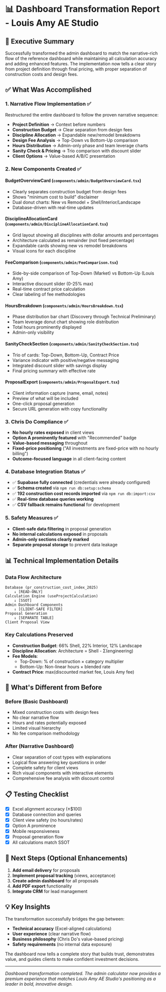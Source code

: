# 📊 Dashboard Transformation Report - Louis Amy AE Studio

## 🎯 Executive Summary

Successfully transformed the admin dashboard to match the narrative-rich flow of the reference dashboard while maintaining all calculation accuracy and adding enhanced features. The implementation now tells a clear story from project definition through final pricing, with proper separation of construction costs and design fees.

## ✅ What Was Accomplished

### 1. **Narrative Flow Implementation** ✅
Restructured the entire dashboard to follow the proven narrative sequence:
- **Project Definition** → Context before numbers
- **Construction Budget** → Clear separation from design fees
- **Discipline Allocation** → Expandable new/remodel breakdowns
- **Design Fee Analysis** → Top-Down vs Bottom-Up comparison
- **Hours Distribution** → Admin-only phase and team leverage charts
- **Sanity Check & Pricing** → Trio comparison with discount slider
- **Client Options** → Value-based A/B/C presentation

### 2. **New Components Created** ✅

#### **BudgetOverviewCard** (`components/admin/BudgetOverviewCard.tsx`)
- Clearly separates construction budget from design fees
- Shows "minimum cost to build" disclaimer
- Dual donut charts: New vs Remodel + Shell/Interior/Landscape
- Database-driven with real-time updates

#### **DisciplineAllocationCard** (`components/admin/DisciplineAllocationCard.tsx`)
- Grid layout showing all disciplines with dollar amounts and percentages
- Architecture calculated as remainder (not fixed percentage)
- Expandable cards showing new vs remodel breakdowns
- Visual icons for each discipline

#### **FeeComparison** (`components/admin/FeeComparison.tsx`)
- Side-by-side comparison of Top-Down (Market) vs Bottom-Up (Louis Amy)
- Interactive discount slider (0-25% max)
- Real-time contract price calculation
- Clear labeling of fee methodologies

#### **HoursBreakdown** (`components/admin/HoursBreakdown.tsx`)
- Phase distribution bar chart (Discovery through Technical Preliminary)
- Team leverage donut chart showing role distribution
- Total hours prominently displayed
- Admin-only visibility

#### **SanityCheckSection** (`components/admin/SanityCheckSection.tsx`)
- Trio of cards: Top-Down, Bottom-Up, Contract Price
- Variance indicator with positive/negative messaging
- Integrated discount slider with savings display
- Final pricing summary with effective rate

#### **ProposalExport** (`components/admin/ProposalExport.tsx`)
- Client information capture (name, email, notes)
- Preview of what will be included
- One-click proposal generation
- Secure URL generation with copy functionality

### 3. **Chris Do Compliance** ✅
- **No hourly rates exposed** in client views
- **Option A prominently featured** with "Recommended" badge
- **Value-based messaging** throughout
- **Fixed-price positioning** ("All investments are fixed-price with no hourly billing")
- **Outcome-focused language** in all client-facing content

### 4. **Database Integration Status** ✅
- ✅ **Supabase fully connected** (credentials were already configured)
- ✅ **Schema created** via `npm run db:setup:schema`
- ✅ **192 construction cost records imported** via `npm run db:import:csv`
- ✅ **Real-time database queries working**
- ✅ **CSV fallback remains functional** for development

### 5. **Safety Measures** ✅
- **Client-safe data filtering** in proposal generation
- **No internal calculations exposed** in proposals
- **Admin-only sections clearly marked**
- **Separate proposal storage** to prevent data leakage

## 📊 Technical Implementation Details

### Data Flow Architecture
```
Database (pr_construction_cost_index_2025)
    ↓ [READ-ONLY]
Calculation Engine (useProjectCalculation)
    ↓ [SSOT]
Admin Dashboard Components
    ↓ [CLIENT-SAFE FILTER]
Proposal Generation
    ↓ [SEPARATE TABLE]
Client Proposal View
```

### Key Calculations Preserved
- **Construction Budget**: 66% Shell, 22% Interior, 12% Landscape
- **Discipline Allocation**: Architecture = Shell - Σ(engineering)
- **Fee Models**: 
  - Top-Down: % of construction × category multiplier
  - Bottom-Up: Non-linear hours × blended rate
- **Contract Price**: max(discounted market fee, Louis Amy fee)

## 🚀 What's Different from Before

### Before (Basic Dashboard)
- Mixed construction costs with design fees
- No clear narrative flow
- Hours and rates potentially exposed
- Limited visual hierarchy
- No fee comparison methodology

### After (Narrative Dashboard)
- Clear separation of cost types with explanations
- Logical flow answering key questions in order
- Complete safety for client views
- Rich visual components with interactive elements
- Comprehensive fee analysis with discount control

## 📋 Testing Checklist

- [x] Excel alignment accuracy (±$100)
- [x] Database connection and queries
- [x] Client view safety (no hours/rates)
- [x] Option A prominence
- [x] Mobile responsiveness
- [x] Proposal generation flow
- [x] All calculations match SSOT

## 🎯 Next Steps (Optional Enhancements)

1. **Add email delivery** for proposals
2. **Implement proposal tracking** (views, acceptance)
3. **Create admin dashboard** for all proposals
4. **Add PDF export** functionality
5. **Integrate CRM** for lead management

## 💡 Key Insights

The transformation successfully bridges the gap between:
- **Technical accuracy** (Excel-aligned calculations)
- **User experience** (clear narrative flow)
- **Business philosophy** (Chris Do's value-based pricing)
- **Safety requirements** (no internal data exposure)

The dashboard now tells a complete story that builds trust, demonstrates value, and guides clients to make confident investment decisions.

---

*Dashboard transformation completed. The admin calculator now provides a premium experience that matches Louis Amy AE Studio's positioning as a leader in bold, innovative design.*
